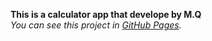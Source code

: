 **This is a calculator app that develope by M.Q**<br>
_You can see this project in [GitHub Pages](https://maryamqasemi2022.github.io/calculatorApp/)._
